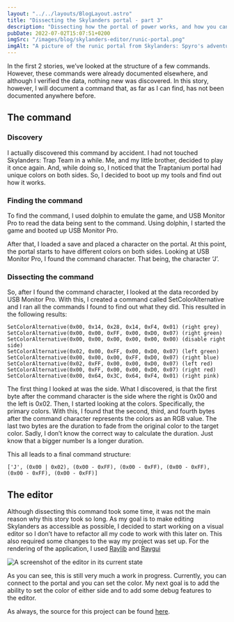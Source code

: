 ```yaml
---
layout: "../../layouts/BlogLayout.astro"
title: "Dissecting the Skylanders portal - part 3"
description: "Dissecting how the portal of power works, and how you can play with it too."
pubDate: 2022-07-02T15:07:51+0200
imgSrc: "/images/blog/skylanders-editor/runic-portal.png"
imgAlt: "A picture of the runic portal from Skylanders: Spyro's adventure"
---
```

In the first 2 stories, we’ve looked at the structure of a few commands. However, these commands were already documented elsewhere, and although I verified the data, nothing new was discovered. In this story, however, I will document a command that, as far as I can find, has not been documented anywhere before.

## The command

### Discovery
I actually discovered this command by accident. I had not touched Skylanders: Trap Team in a while. Me, and my little brother, decided to play it once again. And, while doing so, I noticed that the Traptanium portal had unique colors on both sides. So, I decided to boot up my tools and find out how it works.

### Finding the command
To find the command, I used dolphin to emulate the game, and USB Monitor Pro to read the data being sent to the command. Using dolphin, I started the game and booted up USB Monitor Pro.

After that, I loaded a save and placed a character on the portal. At this point, the portal starts to have different colors on both sides. Looking at USB Monitor Pro, I found the command character. That being, the character ‘J’.

### Dissecting the command
So, after I found the command character, I looked at the data recorded by USB Monitor Pro. With this, I created a command called SetColorAlternative and I ran all the commands I found to find out what they did. This resulted in the following results:

    SetColorAlternative(0x00, 0x14, 0x28, 0x14, 0xF4, 0x01) (right grey)
    SetColorAlternative(0x00, 0x00, 0xFF, 0x00, 0xD0, 0x07) (right green)
    SetColorAlternative(0x00, 0x00, 0x00, 0x00, 0x00, 0x00) (disable right side)
    SetColorAlternative(0x02, 0x00, 0xFF, 0x00, 0xD0, 0x07) (left green)
    SetColorAlternative(0x00, 0x00, 0x00, 0xFF, 0xD0, 0x07) (right blue)
    SetColorAlternative(0x02, 0xFF, 0x00, 0x00, 0xD0, 0x07) (left red)
    SetColorAlternative(0x00, 0xFF, 0x00, 0x00, 0xD0, 0x07) (right red)
    SetColorAlternative(0x00, 0x64, 0x3C, 0x64, 0xF4, 0x01) (right pink)

The first thing I looked at was the side. What I discovered, is that the first byte after the command character is the side where the right is 0x00 and the left is 0x02. Then, I started looking at the colors. Specifically, the primary colors. With this, I found that the second, third, and fourth bytes after the command character represents the colors as an RGB value. The last two bytes are the duration to fade from the original color to the target color. Sadly, I don’t know the correct way to calculate the duration. Just know that a bigger number Is a longer duration.

This all leads to a final command structure:

    ['J', (0x00 | 0x02), (0x00 - 0xFF), (0x00 - 0xFF), (0x00 - 0xFF), (0x00 - 0xFF), (0x00 - 0xFF)]

## The editor
Although dissecting this command took some time, it was not the main reason why this story took so long. As my goal is to make editing Skylanders as accessible as possible, I decided to start working on a visual editor so I don’t have to refactor all my code to work with this later on. This also required some changes to the way my project was set up. For the rendering of the application, I used [Raylib](https://github.com/raysan5/raylib) and [Raygui](https://github.com/raysan5/raygui)

![A screenshot of the editor in its current state](/images/blog/skylanders-editor/editor-raylib.png)

As you can see, this is still very much a work in progress. Currently, you can connect to the portal and you can set the color. My next goal is to add the ability to set the color of either side and to add some debug features to the editor.

As always, the source for this project can be found [here](https://github.com/mandar1jn/SkylandersEditor).